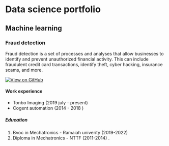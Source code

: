 
# Data science portfolio

## Machine learning

### Fraud detection

Fraud detection is a set of processes and analyses that allow businesses to identify and prevent unauthorized financial activity. This can include fraudulent credit card transactions, identify theft, cyber hacking, insurance scams, and more.

[![View on GitHub](https://img.shields.io/badge/GitHub-View_on_GitHub-blue?logo=GitHub)](https://github.com/sschintha/Fraud-detection.git)


#### Work experience

*   Tonbo Imaging (2019 july - present)
*   Cogent automation (2014 - 2018 )

##### Education

1.  Bvoc in Mechatronics - Ramaiah univerity (2019-2022)
3.  Diploma in Mechatronics - NTTF (2011-2014) .






